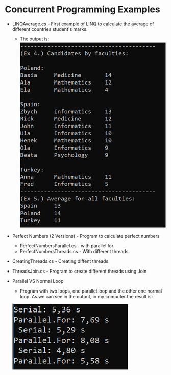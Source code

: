 # Concurrent Programming Examples

* LINQAverage.cs - First example of LINQ to calculate the average of different countries student's marks.
	*  The output is:
	![Output Image](LinqAverage/output.png)

* Perfect Numbers (2 Versions) - Program to calculate perfect numbers
	*  PerfectNumbersParallel.cs - with parallel for
	*  PerfectNumbersThreads.cs - With different threads

* CreatingThreads.cs - Creating diffent threads

* ThreadsJoin.cs - Program to create different threads using Join

* Parallel VS Normal Loop
	*  Program with two loops, one parallel loop and the other one normal loop. As we can see in the output, in my computer the result is:
			
	![Output Image](ParallelVSNormalLoop/output.png)


